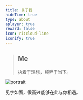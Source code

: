```yaml
---
title: 关于我
hideTime: true
type: about
aplayer: true
reward: false
icon: ri:cloud-line
iconify: true
---
```


> ## Me
>
> 执着于理想，纯粹于当下。

<div class="text-center">
  <div class="site-author-avatar">
    <img src="https://s2.loli.net/2022/10/31/JNEaybrIPDfVtqH.png" alt="portrait" title="ID : HanaNoryu">
  </div>
</div>

见字如面，很高兴能够在此与你相遇。
